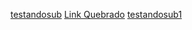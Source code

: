 [testandosub](https://github.com/Diulianne/SAP010-md-links)
[Link Quebrado](https://www.exemplo.com/link-inexistente)
[testandosub1](https://github.com/Diulianne/SAP010-md-links)
